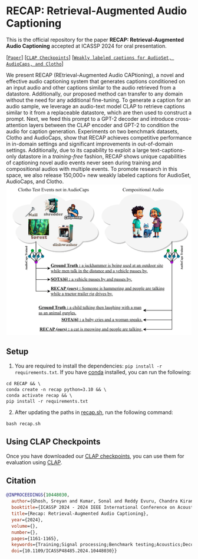 # RECAP: Retrieval-Augmented Audio Captioning

This is the official repository for the paper **RECAP: Retrieval-Augmented Audio Captioning** accepted at ICASSP 2024 for oral presentation.

[[`Paper`](https://ieeexplore.ieee.org/abstract/document/10448030)] [[`CLAP Checkpoints`](https://drive.google.com/drive/folders/1gcvboyMj_p0jj1CNhR2ZzuJYZ7Qrcw8v?usp=sharing)] [[`Weakly labeled captions for AudioSet, AudioCaps, and Clotho`](https://drive.google.com/drive/folders/1RL5RJ6FP3UbFYXh0N848As4Qc4KvDHXA?usp=sharing)]

We present RECAP (REtrieval-Augmented Audio CAPtioning), a novel and effective audio captioning system that generates captions conditioned on an input audio and other captions similar to the audio retrieved from a datastore. Additionally, our proposed method can transfer to any domain without the need for any additional fine-tuning. To generate a caption for an audio sample, we leverage an audio-text model CLAP to retrieve captions similar to it from a replaceable datastore, which are then used to construct a prompt. Next, we feed this prompt to a GPT-2 decoder and introduce cross-attention layers between the CLAP encoder and GPT-2 to condition the audio for caption generation. Experiments on two benchmark datasets, Clotho and AudioCaps, show that RECAP achieves competitive performance in in-domain settings and significant improvements in out-of-domain settings. Additionally, due to its capability to exploit a large text-captions-only datastore in a _training-free_ fashion, RECAP shows unique capabilities of captioning novel audio events never seen during training and compositional audios with multiple events. To promote research in this space, we also release 150,000+ new weakly labeled captions for AudioSet, AudioCaps, and Clotho.
![image](https://github.com/Sreyan88/RECAP/blob/main/assets/RECAP_2-1.png)

## Setup
1. You are required to install the dependencies: `pip install -r requirements.txt`. If you have [conda](https://www.anaconda.com) installed, you can run the following: 

```shell
cd RECAP && \
conda create -n recap python=3.10 && \
conda activate recap && \
pip install -r requirements.txt
```

2. After updating the paths in [recap.sh](https://github.com/Sreyan88/RECAP/blob/main/recap.sh), run the following command:
```shell
bash recap.sh
```

## Using CLAP Checkpoints
Once you have downloaded our [CLAP checkpoints](https://drive.google.com/drive/folders/1gcvboyMj_p0jj1CNhR2ZzuJYZ7Qrcw8v?usp=sharing), you can use them for evaluation using [CLAP](https://github.com/LAION-AI/CLAP/tree/6b1b4b5b4b87f4e19d3836d2ae7d7272e1c69410/src/laion_clap/evaluate).

## Citation
```BibTeX
@INPROCEEDINGS{10448030,
  author={Ghosh, Sreyan and Kumar, Sonal and Reddy Evuru, Chandra Kiran and Duraiswami, Ramani and Manocha, Dinesh},
  booktitle={ICASSP 2024 - 2024 IEEE International Conference on Acoustics, Speech and Signal Processing (ICASSP)}, 
  title={Recap: Retrieval-Augmented Audio Captioning}, 
  year={2024},
  volume={},
  number={},
  pages={1161-1165},
  keywords={Training;Signal processing;Benchmark testing;Acoustics;Decoding;Feeds;Speech processing;Automated audio captioning;multimodal learning;retrieval-augmented generation},
  doi={10.1109/ICASSP48485.2024.10448030}}
```
